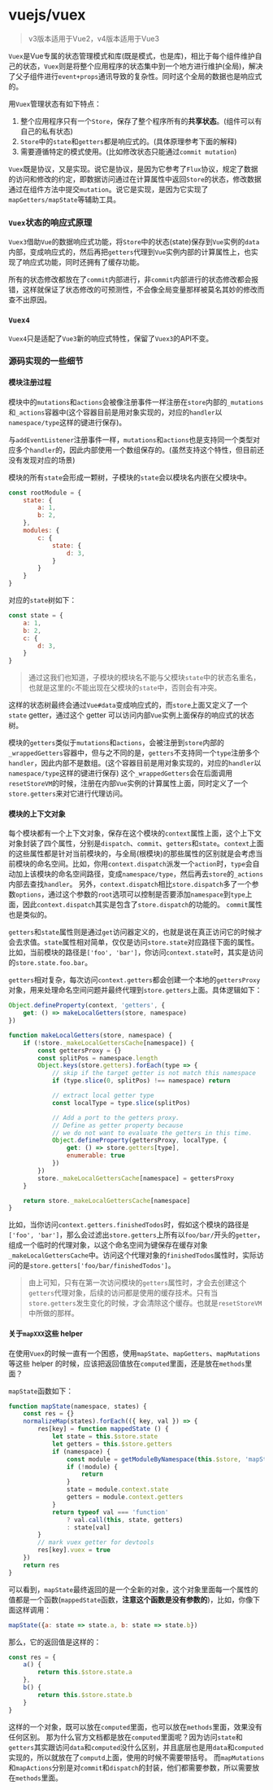 # vuejs/vuex

> v3版本适用于Vue2，v4版本适用于Vue3

`Vuex`是Vue专属的状态管理模式和库(既是模式，也是库)，相比于每个组件维护自己的状态，`Vuex`则是将整个应用程序的状态集中到一个地方进行维护(全局)，解决了父子组件进行`event+props`通讯导致的复杂性。同时这个全局的数据也是响应式的。

用`Vuex`管理状态有如下特点：
1. 整个应用程序只有一个`Store`，保存了整个程序所有的**共享状态**。(组件可以有自己的私有状态)
2. `Store`中的`state`和`getters`都是响应式的。(具体原理参考下面的解释) 
3. 需要遵循特定的模式使用。(比如修改状态只能通过`commit mutation`)


`Vuex`既是协议，又是实现。说它是协议，是因为它参考了`Flux`协议，规定了数据的访问和修改的约定，即数据访问通过在计算属性中返回`Store`的状态，修改数据通过在组件方法中提交`mutation`。说它是实现，是因为它实现了`mapGetters/mapState`等辅助工具。

### `Vuex`状态的响应式原理
`Vuex3`借助`Vue`的数据响应式功能，将`Store`中的状态(state)保存到`Vue`实例的`data`内部，变成响应式的，然后再把`getters`代理到`Vue`实例内部的计算属性上，也实现了响应式功能，同时还拥有了缓存功能。

所有的状态修改都放在了`commit`内部进行，非`commit`内部进行的状态修改都会报错，这样就保证了状态修改的可预测性，不会像全局变量那样被莫名其妙的修改而查不出原因。

### `Vuex4`
`Vuex4`只是适配了`Vue3`新的响应式特性，保留了`Vuex3`的API不变。

### 源码实现的一些细节

#### 模块注册过程

模块中的`mutations`和`actions`会被像注册事件一样注册在`store`内部的`_mutations`和`_actions`容器中(这个容器目前是用对象实现的，对应的`handler`以`namespace/type`这样的键进行保存)。

与`addEventListener`注册事件一样，`mutations`和`actions`也是支持同一个类型对应多个`handler`的，因此内部使用一个数组保存的。(虽然支持这个特性，但目前还没有发现对应的场景)

模块的所有`state`会形成一颗树，子模块的`state`会以模块名内嵌在父模块中。
```js
const rootModule = {
    state: {
        a: 1,
        b: 2,
    },
    modules: {
        c: {
            state: {
                d: 3,
            }
        }
    }
}
```
对应的`state`树如下：
```js
const state = {
    a: 1,
    b: 2,
    c: {
        d: 3,
    }
}
```
> 通过这我们也知道，子模块的模块名不能与父模块`state`中的状态名重名，也就是这里的`c`不能出现在父模块的`state`中，否则会有冲突。

这样的状态树最终会通过`Vue#data`变成响应式的，而`store`上面又定义了一个`state` getter，通过这个 getter 可以访问内部`Vue`实例上面保存的响应式的状态树。

模块的`getters`类似于`mutations`和`actions`，会被注册到`store`内部的`_wrappedGetters`容器中，但与之不同的是，`getters`不支持同一个`type`注册多个`handler`，因此内部不是数组。(这个容器目前是用对象实现的，对应的`handler`以`namespace/type`这样的键进行保存)
这个`_wrappedGetters`会在后面调用`resetStoreVM`的时候，注册在内部`Vue`实例的计算属性上面，同时定义了一个`store.getters`来对它进行代理访问。

#### 模块的上下文对象

每个模块都有一个上下文对象，保存在这个模块的`context`属性上面，这个上下文对象封装了四个属性，分别是`dispatch`、`commit`、`getters`和`state`。`context`上面的这些属性都是针对当前模块的，与全局(根模块)的那些属性的区别就是会考虑当前模块的命名空间。比如，你用`context.dispatch`派发一个`action`时，`type`会自动加上该模块的命名空间路径，变成`namespace/type`，然后再去`store`的`_actions`内部去查找`handler`。
另外，`context.dispatch`相比`store.dispatch`多了一个参数`options`，通过这个参数的`root`选项可以控制是否要添加`namespace`到`type`上面，因此`context.dispatch`其实是包含了`store.dispatch`的功能的。
`commit`属性也是类似的。

`getters`和`state`属性则是通过`get`访问器定义的，也就是说在真正访问它的时候才会去求值。`state`属性相对简单，仅仅是访问`store.state`对应路径下面的属性。比如，当前模块的路径是`['foo', 'bar']`，你访问`context.state`时，其实是访问的`store.state.foo.bar`。

`getters`相对复杂，每次访问`context.getters`都会创建一个本地的`gettersProxy`对象，用来处理命名空间问题并最终代理到`store.getters`上面。具体逻辑如下：
```js
Object.defineProperty(context, 'getters', {
    get: () => makeLocalGetters(store, namespace)
})

function makeLocalGetters(store, namespace) {
    if (!store._makeLocalGettersCache[namespace]) {
        const gettersProxy = {}
        const splitPos = namespace.length
        Object.keys(store.getters).forEach(type => {
            // skip if the target getter is not match this namespace
            if (type.slice(0, splitPos) !== namespace) return

            // extract local getter type
            const localType = type.slice(splitPos)

            // Add a port to the getters proxy.
            // Define as getter property because
            // we do not want to evaluate the getters in this time.
            Object.defineProperty(gettersProxy, localType, {
                get: () => store.getters[type],
                enumerable: true
            })
        })
        store._makeLocalGettersCache[namespace] = gettersProxy
    }

    return store._makeLocalGettersCache[namespace]
}
```
比如，当你访问`context.getters.finishedTodos`时，假如这个模块的路径是`['foo', 'bar']`，那么会过滤出`store.getters`上所有以`foo/bar/`开头的`getter`，组成一个临时的代理对象，以这个命名空间为键保存在缓存对象`_makeLocalGettersCache`中。访问这个代理对象的`finishedTodos`属性时，实际访问的是`store.getters['foo/bar/finishedTodos']`。

> 由上可知，只有在第一次访问模块的`getters`属性时，才会去创建这个`getters`代理对象，后续的访问都是使用的缓存技术。只有当`store.getters`发生变化的时候，才会清除这个缓存。也就是`resetStoreVM`中所做的那样。

#### 关于`mapXXX`这些 helper

在使用`Vuex`的时候一直有一个困惑，使用`mapState`、`mapGetters`、`mapMutations`等这些 helper 的时候，应该把返回值放在`computed`里面，还是放在`methods`里面？

`mapState`函数如下：
```js
function mapState(namespace, states) {
    const res = {}
    normalizeMap(states).forEach(({ key, val }) => {
        res[key] = function mappedState () {
            let state = this.$store.state
            let getters = this.$store.getters
            if (namespace) {
                const module = getModuleByNamespace(this.$store, 'mapState', namespace)
                if (!module) {
                    return
                }
                state = module.context.state
                getters = module.context.getters
            }
            return typeof val === 'function'
                ? val.call(this, state, getters)
                : state[val]
        }
        // mark vuex getter for devtools
        res[key].vuex = true
    })
    return res
}
```
可以看到，`mapState`最终返回的是一个全新的对象，这个对象里面每一个属性的值都是一个函数(`mappedState`函数，**注意这个函数是没有参数的**)，比如，你像下面这样调用：
```js
mapState({a: state => state.a, b: state => state.b})
```
那么，它的返回值是这样的：
```js
const res = {
    a() {
        return this.$store.state.a
    },
    b() {
        return this.$store.state.b
    }
}
```
这样的一个对象，既可以放在`computed`里面，也可以放在`methods`里面，效果没有任何区别。
那为什么官方文档都是放在`computed`里面呢？因为访问`state`和`getters`其实跟访问`data`和`computed`没什么区别，并且底层也是用`data`和`computed`实现的，所以就放在了`computd`上面，使用的时候不需要带括号。
而`mapMutations`和`mapActions`分别是对`commit`和`dispatch`的封装，他们都需要参数，所以需要放在`methods`里面。
